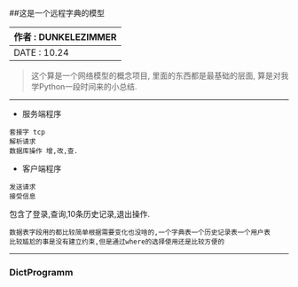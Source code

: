 ##这是一个远程字典的模型

|作者 : DUNKELEZIMMER|
|---|
|DATE : 10.24|

>这个算是一个网络模型的概念项目, 里面的东西都是最基础的层面, 算是对我学Python一段时间来的小总结.
---
* 服务端程序
```
套接字 tcp
解析请求
数据库操作 增,改,查.
```
* 客户端程序
```
发送请求
接受信息
```
包含了登录,查询,10条历史记录,退出操作.

```
数据表字段用的都比较简单根据需要变化也没啥的,一个字典表一个历史记录表一个用户表
比较尴尬的事是没有建立约束,但是通过where的选择使用还是比较方便的
```

---
### DictProgramm
